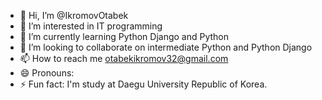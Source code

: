 - 👋 Hi, I’m @IkromovOtabek
- 👀 I’m interested in IT programming      
- 🌱 I’m currently learning Python Django and Python
- 💞️ I’m looking to collaborate on intermediate Python and Python Django
- 📫 How to reach me otabekikromov32@gmail.com
- 😄 Pronouns: 
- ⚡ Fun fact: I'm study at Daegu University Republic of Korea.

<!---
IkromovOtabek/IkromovOtabek is a ✨ special ✨ repository because its `README.md` (this file) appears on your GitHub profile.
You can click the Preview link to take a look at your changes.
--->
